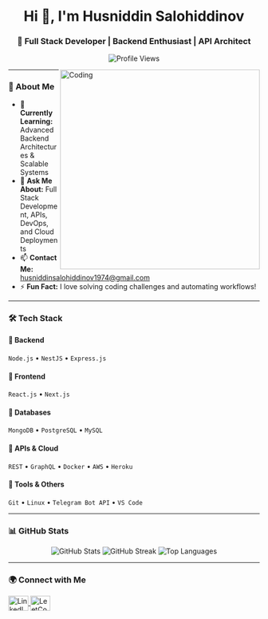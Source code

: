 <h1 align="center">Hi 👋, I'm Husniddin Salohiddinov</h1>
<h3 align="center">🚀 Full Stack Developer | Backend Enthusiast | API Architect</h3>

<p align="center">
  <img src="https://komarev.com/ghpvc/?username=husniddin-web&label=Profile%20views&color=0e75b6&style=flat" alt="Profile Views" />
</p>

<img align="right" alt="Coding" width="400" src="https://cdn.dribbble.com/users/116207/screenshots/3848914/media/7ed78e88a37661ff1bbaeb0980f98eec.gif">

---

### 🚀 About Me  
- 🌱 **Currently Learning:** Advanced Backend Architectures & Scalable Systems  
- 💬 **Ask Me About:** Full Stack Development, APIs, DevOps, and Cloud Deployments  
- 📫 **Contact Me:** husniddinsalohiddinov1974@gmail.com  
- ⚡ **Fun Fact:** I love solving coding challenges and automating workflows!  

---

### 🛠️ Tech Stack  

#### 🔹 Backend  
`Node.js` • `NestJS` • `Express.js`  

#### 🔹 Frontend  
`React.js` • `Next.js`  

#### 🔹 Databases  
`MongoDB` • `PostgreSQL` • `MySQL`  

#### 🔹 APIs & Cloud  
`REST` • `GraphQL` • `Docker` • `AWS` • `Heroku`  

#### 🔹 Tools & Others  
`Git` • `Linux` • `Telegram Bot API` • `VS Code`  

---

### 📊 GitHub Stats  
<p align="center">
  <img src="https://github-readme-stats.vercel.app/api?username=husniddin-web&show_icons=true&theme=tokyonight" alt="GitHub Stats" />
  <img src="https://github-readme-streak-stats.herokuapp.com/?user=husniddin-web&theme=tokyonight" alt="GitHub Streak" />
  <img src="https://github-readme-stats.vercel.app/api/top-langs?username=husniddin-web&show_icons=true&layout=compact&theme=tokyonight" alt="Top Languages" />
</p>

---

### 🌍 Connect with Me  
<p align="left">
  <a href="https://linkedin.com/in/husniddin-web" target="_blank">
    <img align="center" src="https://raw.githubusercontent.com/rahuldkjain/github-profile-readme-generator/master/src/images/icons/Social/linked-in-alt.svg" alt="LinkedIn" height="30" width="40" />
  </a>
  <a href="https://www.leetcode.com/husniddin" target="_blank">
    <img align="center" src="https://raw.githubusercontent.com/rahuldkjain/github-profile-readme-generator/master/src/images/icons/Social/leet-code.svg" alt="LeetCode" height="30" width="40" />
  </a>
</p>
